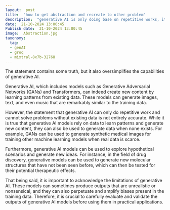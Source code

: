 ```yaml
---
layout:  post
title:  "how to get abstraction and recreate to other problem"
description:  "generative AI is only doing base on repetitive works, it can solve a problem if there is data already there , but wih halusinate if no data on there fondation model "
date:  21-10-2024 13:00:45
Publish date:  21-10-2024 13:00:45
image:  Abstraction.jpg
taxonomy:
  tag:
  - genAI
  - groq
  - mixtral-8x7b-32768
---
```

The statement contains some truth, but it also oversimplifies the capabilities of generative AI.

Generative AI, which includes models such as Generative Adversarial Networks (GANs) and Transformers, can indeed create new content by learning patterns from existing data. These models can generate images, text, and even music that are remarkably similar to the training data.

However, the statement that generative AI can only do repetitive work and cannot solve problems without existing data is not entirely accurate. While it is true that generative AI models rely on data to learn patterns and generate new content, they can also be used to generate data when none exists. For example, GANs can be used to generate synthetic medical images for training other machine learning models when real data is scarce.

Furthermore, generative AI models can be used to explore hypothetical scenarios and generate new ideas. For instance, in the field of drug discovery, generative models can be used to generate new molecular structures that have not been seen before, which can then be tested for their potential therapeutic effects.

That being said, it is important to acknowledge the limitations of generative AI. These models can sometimes produce outputs that are unrealistic or nonsensical, and they can also perpetuate and amplify biases present in the training data. Therefore, it is crucial to carefully evaluate and validate the outputs of generative AI models before using them in practical applications.
